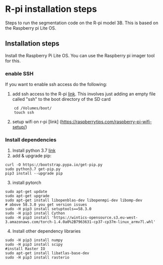 ﻿# R-pi installation steps
Steps to run the segmentation code on the R-pi model 3B. This is based on the Raspberry pi Lite OS. 

## Installation steps

Install the Raspberry Pi Lite OS. You can use the Raspberry pi imager tool for this.

### enable SSH
If you want to enable ssh access do the following:
1. add ssh access to the R-pi [link](https://phoenixnap.com/kb/enable-ssh-raspberry-pi). This involves just adding an empty file called "ssh" to the boot directory of the SD card
```
	cd /Volumes/boot/
	touch ssh
```
2. setup wifi on r-pi [link] (https://raspberrytips.com/raspberry-pi-wifi-setup/)

### Install  dependencies

1. Install python 3.7 [link](https://installvirtual.com/install-python-3-7-on-raspberry-pi/)
2. add & upgrade pip:
```
curl -O https://bootstrap.pypa.io/get-pip.py  
sudo python3.7 get-pip.py
pip3 install --upgrade pip
```

3. install pytorch
```
sudo apt-get update  
sudo apt-get upgrade  
sudo apt-get install libopenblas-dev libopenmpi-dev libomp-dev  
# above 58.3.0 you get version issues  
sudo -H pip3 install setuptools==58.3.0  
sudo -H pip3 install Cython  
sudo -H pip3 install 'https://wintics-opensource.s3.eu-west-3.amazonaws.com/torch-1.4.0a0%2B7963631-cp37-cp37m-linux_armv7l.whl'
```

4. Install other dependency libraries 
```
sudo -H pip3 install numpy
sudo -H pip3 install scipy
#install Raster IO
sudo apt-get install libatlas-base-dev
sudo -H pip3 install rasterio
```


